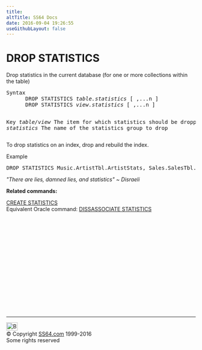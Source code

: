```yaml
---
title:
altTitle: SS64 Docs
date: 2016-09-04 19:26:55
useGithubLayout: false
---
```

<!-- #BeginLibraryItem "/Library/head_sql.lbi" --><!-- #EndLibraryItem --><h1>DROP STATISTICS</h1>
<p>Drop statistics in the current database (for one or more collections within the  table)</p>
<pre>Syntax
      DROP STATISTICS <i>table.statistics</i> [ ,...n ]
      DROP STATISTICS <i>view.statistics</i> [ ,...n ]
	  
Key<i>
   table/view</i>     The item for which statistics should be dropped
   <i>statistics</i>     The name of the statistics group to drop</pre>
<p>   To drop statistics on an index, drop and rebuild the  index.</p>
<p>Example</p>
<pre>DROP STATISTICS Music.ArtistTbl.ArtistStats, Sales.SalesTbl.SalesStats;</pre>
<p> <span class="quote"><i>"There are lies, damned lies, and statistics" ~ Disraeli</i></span></p>
<p><b>Related commands:</b></p>
<p>  <a href="stats_c.html">CREATE STATISTICS</a><br>
Equivalent Oracle command:  <a href="../ora/stats_dis.html">DISSASSOCIATE STATISTICS</a></p><!-- #BeginLibraryItem "/Library/foot_sql.lbi" --><p>
<!-- ss64-sql -->
<ins class="adsbygoogle" style="display:inline-block;width:300px;height:250px" data-ad-client="ca-pub-6140977852749469" data-ad-slot="6953563613"></ins>
<script>
(adsbygoogle = window.adsbygoogle || []).push({});
</script></p>
<hr>
<div id="bl" class="footer"><a href="stats_d.html#"><img src="../images/top.png" width="30" height="22" alt="Back to the Top"></a></div>
<div id="br" class="footer, tagline">© Copyright <a href="http://ss64.com/">SS64.com</a> 1999-2016<br>
Some rights reserved</div><!-- #EndLibraryItem -->

